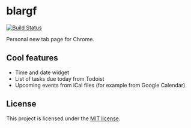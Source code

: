 # blargf
[![Build Status](https://travis-ci.org/Deseteral/blargf.svg?branch=master)](https://travis-ci.org/Deseteral/blargf)

Personal new tab page for Chrome.

## Cool features
- Time and date widget
- List of tasks due today from Todoist
- Upcoming events from iCal files (for example from Google Calendar)

## License
This project is licensed under the [MIT license](LICENSE).
